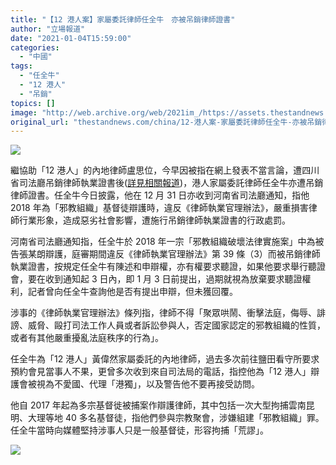 ```yaml
---
title: "【12 港人案】家屬委託律師任全牛　亦被吊銷律師證書"
author: "立場報道"
date: "2021-01-04T15:59:00"
categories:
  - "中國"
tags:
  - "任全牛"
  - "12 港人"
  - "吊銷"
topics: []
image: "http://web.archive.org/web/2021im_/https://assets.thestandnews.com/media/photos/yam-16_T6SOD_trVBWTs.png"
original_url: "thestandnews.com/china/12-港人案-家屬委託律師任全牛-亦被吊銷律師證書-指控為-邪教-基督徒辯護"
---
```

![](http://web.archive.org/web/2021im_/https://assets.thestandnews.com/media/photos/yam-16_T6SOD_trVBWTs.png)

繼協助「12 港人」的內地律師盧思位，今早因被指在網上發表不當言論，遭四川省司法廳吊銷律師執業證書後([詳見相關報道](../../politics/12-%E6%B8%AF%E4%BA%BA%E5%AE%B6%E5%B1%AC%E5%A7%94%E8%A8%97%E5%BE%8B%E5%B8%AB%E7%9B%A7%E6%80%9D%E4%BD%8D-%E9%81%AD%E5%90%8A%E9%8A%B7%E5%BE%8B%E5%B8%AB%E8%AD%89%E6%9B%B8-%E8%A2%AB%E6%8C%87%E7%B6%B2%E4%B8%8A%E7%99%BC%E8%A1%A8%E4%B8%8D%E7%95%B6%E8%A8%80%E8%AB%96/))，港人家屬委託律師任全牛亦遭吊銷律師證書。任全牛今日披露，他在 12 月 31 日亦收到河南省司法廳通知，指他 2018 年為「邪教組織」基督徒辯護時，違反《律師執業官理辦法》，嚴重損害律師行業形象，造成惡劣社會影響，遭施行吊銷律師執業證書的行政處罰。

河南省司法廳通知指，任全牛於 2018 年一宗「邪教組織破壞法律實施案」中為被告張某朗辯護，庭審期間違反《律師執業官理辦法》第 39 條（3）而被吊銷律師執業證書，按規定任全牛有陳述和申辯權，亦有權要求聽證，如果他要求舉行聽證會，要在收到通知起 3 日內，即 1 月 3 日前提出，過期就視為放棄要求聽證權利，記者曾向任全牛查詢他是否有提出申辯，但未獲回覆。

涉事的《律師執業官理辦法》條列指，律師不得「聚眾哄鬧、衝擊法庭，侮辱、誹謗、威脅、毆打司法工作人員或者訴訟參與人，否定國家認定的邪教組織的性質，或者有其他嚴重擾亂法庭秩序的行為」。

任全牛為「12 港人」黃偉然家屬委託的內地律師，過去多次前往鹽田看守所要求預約會見當事人不果，更曾多次收到來自司法局的電話，指控他為「12 港人」辯護會被視為不愛國、代理「港獨」，以及警告他不要再接受訪問。

他自 2017 年起為多宗基督徙被捕案作辯護律師，其中包括一次大型拘捕雲南昆明、大理等地 40 多名基督徒，指他們參與宗教聚會，涉嫌組建「邪教組織」罪。任全牛當時向媒體堅持涉事人只是一般基督徒，形容拘捕「荒謬」。

![](http://web.archive.org/web/2021im_/https://assets.thestandnews.com/media/photos/9232e130-5606-4e9e-b431-aecf2d3a7561_yblzU_e7DlVto.jpeg)
